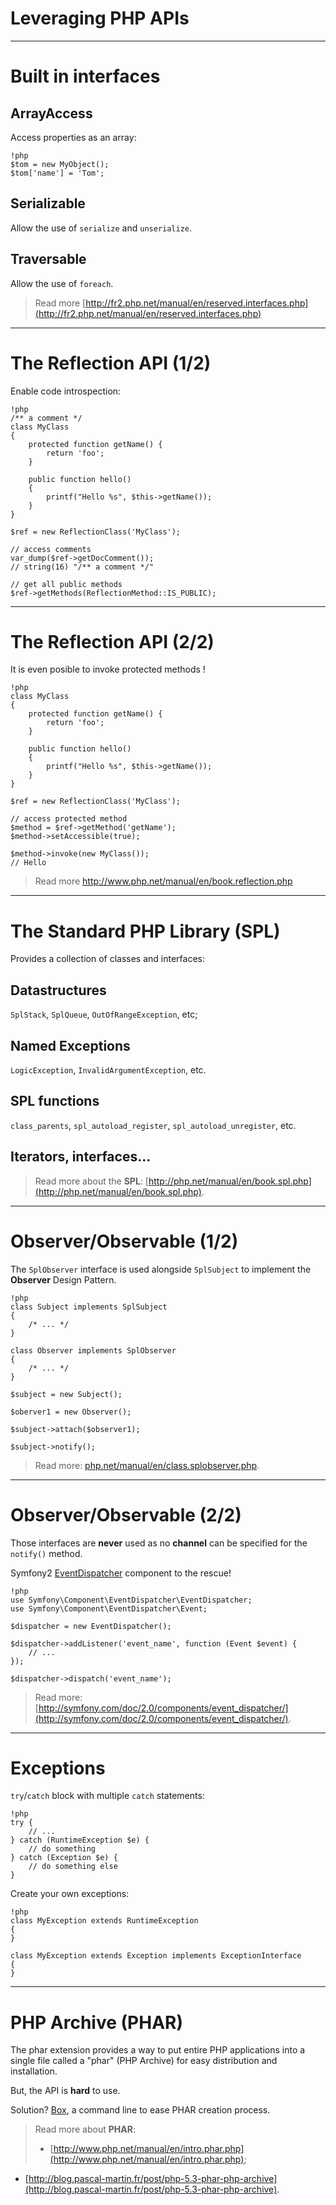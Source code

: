 # Leveraging PHP APIs

---

# Built in interfaces

## ArrayAccess

Access properties as an array:

    !php
    $tom = new MyObject();
    $tom['name'] = 'Tom';

## Serializable

Allow the use of `serialize` and `unserialize`.

## Traversable

Allow the use of `foreach`.

> Read more [http://fr2.php.net/manual/en/reserved.interfaces.php](http://fr2.php.net/manual/en/reserved.interfaces.php)

---

# The Reflection API (1/2)

Enable code introspection:

    !php
    /** a comment */
    class MyClass
    {
        protected function getName() {
            return 'foo';
        }

        public function hello()
        {
            printf("Hello %s", $this->getName());
        }
    }

    $ref = new ReflectionClass('MyClass');

    // access comments
    var_dump($ref->getDocComment());
    // string(16) "/** a comment */"

    // get all public methods
    $ref->getMethods(ReflectionMethod::IS_PUBLIC);

---

# The Reflection API (2/2)

It is even posible to invoke protected methods !

    !php
    class MyClass
    {
        protected function getName() {
            return 'foo';
        }

        public function hello()
        {
            printf("Hello %s", $this->getName());
        }
    }

    $ref = new ReflectionClass('MyClass');

    // access protected method
    $method = $ref->getMethod('getName');
    $method->setAccessible(true);

    $method->invoke(new MyClass());
    // Hello


> Read more [http://www.php.net/manual/en/book.reflection.php
](http://www.php.net/manual/en/book.reflection.php)

---

# The Standard PHP Library (SPL)

Provides a collection of classes and interfaces:

## Datastructures

`SplStack`, `SplQueue`, `OutOfRangeException`, etc;

## Named Exceptions

`LogicException`, `InvalidArgumentException`, etc.

## SPL functions

`class_parents`, `spl_autoload_register`, `spl_autoload_unregister`, etc.

## Iterators, interfaces...

> Read more about the **SPL**:
[http://php.net/manual/en/book.spl.php](http://php.net/manual/en/book.spl.php).

---

# Observer/Observable (1/2)

The `SplObserver` interface is used alongside `SplSubject` to implement the
**Observer** Design Pattern.

    !php
    class Subject implements SplSubject
    {
        /* ... */
    }

    class Observer implements SplObserver
    {
        /* ... */
    }

    $subject = new Subject();

    $oberver1 = new Observer();

    $subject->attach($observer1);

    $subject->notify();

> Read more: [php.net/manual/en/class.splobserver.php](php.net/manual/en/class.splobserver.php).

---

# Observer/Observable (2/2)

Those interfaces are **never** used as no **channel** can be specified for the
`notify()` method.

Symfony2 [EventDispatcher](https://github.com/symfony/EventDispatcher)
component to the rescue!

    !php
    use Symfony\Component\EventDispatcher\EventDispatcher;
    use Symfony\Component\EventDispatcher\Event;

    $dispatcher = new EventDispatcher();

    $dispatcher->addListener('event_name', function (Event $event) {
        // ...
    });

    $dispatcher->dispatch('event_name');

> Read more: [http://symfony.com/doc/2.0/components/event_dispatcher/](http://symfony.com/doc/2.0/components/event_dispatcher/).

---

# Exceptions

`try`/`catch` block with multiple `catch` statements:

    !php
    try {
        // ...
    } catch (RuntimeException $e) {
        // do something
    } catch (Exception $e) {
        // do something else
    }

Create your own exceptions:

    !php
    class MyException extends RuntimeException
    {
    }

    class MyException extends Exception implements ExceptionInterface
    {
    }

---

# PHP Archive (PHAR)

The phar extension provides a way to put entire PHP applications into
a single file called a "phar" (PHP Archive) for easy distribution and
installation.

But, the API is **hard** to use.

Solution? [Box](http://box-project.org/), a command line to ease
PHAR creation process.

> Read more about **PHAR**:
>
> * [http://www.php.net/manual/en/intro.phar.php](http://www.php.net/manual/en/intro.phar.php);
 * [http://blog.pascal-martin.fr/post/php-5.3-phar-php-archive](http://blog.pascal-martin.fr/post/php-5.3-phar-php-archive).
